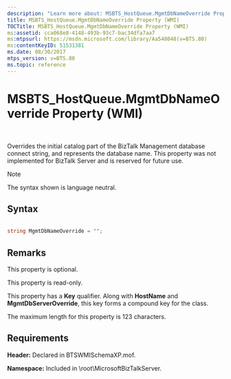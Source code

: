 ```yaml
---
description: "Learn more about: MSBTS_HostQueue.MgmtDbNameOverride Property (WMI)"
title: MSBTS_HostQueue.MgmtDbNameOverride Property (WMI)
TOCTitle: MSBTS_HostQueue.MgmtDbNameOverride Property (WMI)
ms:assetid: cca068e8-4148-493b-93c7-bac34dfa7aa7
ms:mtpsurl: https://msdn.microsoft.com/library/Aa548048(v=BTS.80)
ms:contentKeyID: 51531381
ms.date: 08/30/2017
mtps_version: v=BTS.80
ms.topic: reference
---
```


# MSBTS\_HostQueue.MgmtDbNameOverride Property (WMI)

 

Overrides the initial catalog part of the BizTalk Management database connect string, and represents the database name. This property was not implemented for BizTalk Server and is reserved for future use.


> [!NOTE]
> <P>The syntax shown is language neutral.</P>



## Syntax

```C#
  
string MgmtDbNameOverride = "";  
```

## Remarks

This property is optional.

This property is read-only.

This property has a **Key** qualifier. Along with **HostName** and **MgmtDbServerOverride**, this key forms a compound key for the class.

The maximum length for this property is 123 characters.

## Requirements

**Header:** Declared in BTSWMISchemaXP.mof.

**Namespace:** Included in \\root\\MicrosoftBizTalkServer.

